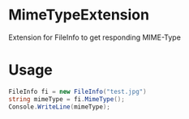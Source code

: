 # MimeTypeExtension
Extension for FileInfo to get responding MIME-Type
# Usage
```c#
FileInfo fi = new FileInfo("test.jpg")
string mimeType = fi.MimeType();
Console.WriteLine(mimeType);
```
